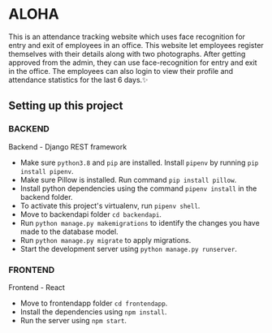 # ALOHA

This is an attendance tracking website which uses face recognition for entry and exit of employees in an office. 
This website let employees register themselves with their details along with two photographs. 
After getting approved from the admin, they can use face-recognition for entry and exit in the office. 
The employees can also login to view their profile and attendance statistics for the last 6 days.✨

## Setting up this project

### BACKEND
Backend - Django REST framework
- Make sure `python3.8` and `pip` are installed. Install `pipenv` by running `pip install pipenv`.
- Make sure Pillow is installed. Run command `pip install pillow`.
- Install python dependencies using the command `pipenv install` in the backend folder.
- To activate this project's virtualenv, run `pipenv shell`.
- Move to backendapi folder `cd backendapi`.
- Run `python manage.py makemigrations` to identify the changes you have made to the database model.
- Run `python manage.py migrate` to apply migrations.
- Start the development server using `python manage.py runserver`.

### FRONTEND
Frontend - React
- Move to frontendapp folder `cd frontendapp`.
- Install the dependencies using `npm install`.
- Run the server using `npm start`.
